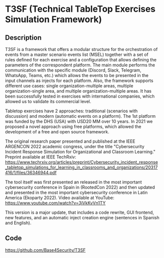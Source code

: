 # T3SF (Technical TableTop Exercises Simulation Framework)

## Description
T3SF is a framework that offers a modular structure for the orchestration of events from a master scenario events list (MSEL) together with a set of rules defined for each exercise and a configuration that allows defining the parameters of the correspondent platform. The main module performs the communication with the specific module (Discord, Slack, Telegram, WhatsApp, Teams, etc.) which allows the events to be presented in the input channels as injects for each platform. Also, the framework supports different use cases: single organization-multiple areas, multiple organization-single area, and multiple organization-multiple areas. It has been successfully tested in exercises with international companies, which allowed us to validate its commercial level.

Tabletop exercises have 2 approaches: traditional (scenarios with discussion) and modern (automatic events on a platform). The 1st platform was funded by the DHS (USA) with USD20 MM over 10 years. In 2021 we proposed a novel approach using free platforms, which allowed the development of a free and open source framework.

The original research paper presented and published at the IEEE ARGENCON 2022 academic congress, under the title "Cybersecurity Incident Response Simulation for Organizational and Classroom Learning." Preprint available at IEEE TechRxiv: https://www.techrxiv.org/articles/preprint/Cybersecurity_incident_response_tabletop_simulations_for_learning_in_classrooms_and_organizations/20317416/1/files/36346944.pdf

The tool itself was first presented an released in the most important cybersecurity conference in Spain in (RootedCon 2022) and then updated and presented in the most important cybersecurity conference in Latin America (Ekoparty 2022). Video available at YouTube: https://www.youtube.com/watch?v=3jVkKvVn1TY

This version is a major update, that includes a code rewrite, GUI frontend, new features, and an automatic inject creation engine (sentences in Spanish and English).

## Code
https://github.com/Base4Security/T3SF
